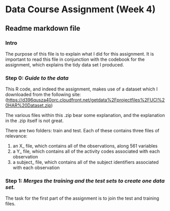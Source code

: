 # Data Course Assignment (Week 4) 

## Readme markdown file

### Intro

The purpose of this file is to explain what I did for this assignment. It is important to read this file in conjunction with the codebook for the assignment, which explains the tidy data set I produced.

### Step 0: _Guide to the data_
This R code, and indeed the assignment, makes use of a dataset which I downloaded from the following site:
(https://d396qusza40orc.cloudfront.net/getdata%2Fprojectfiles%2FUCI%20HAR%20Dataset.zip)

The various files within this .zip bear some explanation, and the explanation in the .zip itself is not great.

There are two folders: train and test. Each of these contains three files of relevance:
1. an X_ file, which contains all of the observations, along 561 variables
2. a Y_ file, which contains all of the activity codes associated with each observation
3. a subject_ file, which contains all of the subject identifiers associated with each observation

### Step 1: _Merges the training and the test sets to create one data set._



The task for the first part of the assignment is to join the test and training files. 
